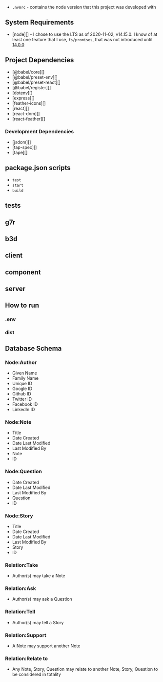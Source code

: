 * `.nvmrc` - contains the node version that this project was developed with

## System Requirements

* [node][] - I chose to use the LTS as of 2020-11-02, v14.15.0. I know of at least one feature that I use, `fs/promises`, that was not introduced until [14.0.0](https://github.com/nodejs/node/blob/master/doc/changelogs/CHANGELOG_V14.md#other-notable-changes-1)

## Project Dependencies

* [@babel/core][]
* [@babel/preset-env][]
* [@babel/preset-react][]
* [@babel/register][]
* [dotenv][]
* [express][]
* [feather-icons][]
* [react][]
* [react-dom][]
* [react-feather][]

### Development Dependencies

* [jsdom][]
* [tap-spec][]
* [tape][]

## package.json scripts

* `test`
* `start`
* `build`

## tests

## g7r

## b3d

## client

## component

## server

## How to run
### .env
### dist

## Database Schema

### Node:Author
- Given Name
- Family Name
- Unique ID
- Google ID
- Github ID
- Twitter ID
- Facebook ID
- LinkedIn ID

### Node:Note
- Title
- Date Created
- Date Last Modified
- Last Modified By
- Note
- ID

### Node:Question
- Date Created
- Date Last Modified
- Last Modified By
- Question
- ID

### Node:Story
- Title
- Date Created
- Date Last Modified
- Last Modified By
- Story
- ID

### Relation:Take
- Author(s) may take a Note

### Relation:Ask
- Author(s) may ask a Question

### Relation:Tell
- Author(s) may tell a Story

### Relation:Support
- A Note may support another Note

### Relation:Relate to
- Any Note, Story, Question may relate to another Note, Story, Question to be considered in totality
